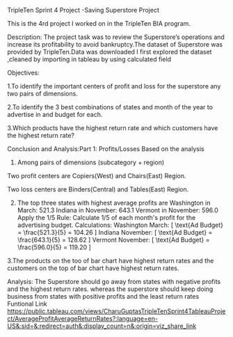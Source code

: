 TripleTen Sprint 4 Project -Saving Superstore  Project

This is the 4rd project I worked on in the TripleTen BIA program.

Description: The project task was to review the Superstore’s operations and increase its profitability to avoid bankruptcy.The dataset of Superstore was provided by TripleTen.Data was downloaded I first explored the dataset ,cleaned by importing in tableau by using calculated field 

Objectives:

1.To identify the important centers of profit and loss for the superstore any two pairs of dimensions.

2.To identify the 3 best combinations of states and month of the year to advertise in and budget for each.

3.Which products have the highest return rate and which customers have the highest return rate?

Conclusion and Analysis:Part 1:
 Profits/Losses
 Based on the analysis
 
1. Among pairs of dimensions (subcategory + region)

  Two profit centers are Copiers(West) and Chairs(East) Region.
 
  Two loss centers are Binders(Central) and Tables(East) Region.
 
2. The top three states with highest average profits are
 Washington in March: 521.3
 Indiana in November: 643.1
 Vermont in November: 596.0
 Apply the 1/5 Rule:
 Calculate 1/5 of each month's profit for the advertising budget.
 Calculations:
 Washington March: [ \text{Ad Budget} = \frac{521.3}{5} = 104.26 ]
 Indiana November: [ \text{Ad Budget} = \frac{643.1}{5} = 128.62 ]
 Vermont November: [ \text{Ad Budget} = \frac{596.0}{5} = 119.20 ]

 3.The products on the too of bar chart have highest return rates and the customers on the top of bar chart have highest return rates.
 
 
 Analysis:
 The Superstore should go away from states with negative profits and the highest return rates.
 whereas the superstore should keep doing business from states with positive profits and the
 least return rates
Funtional Link
https://public.tableau.com/views/CharuGuptasTripleTenSprint4TableauProject/AverageProfitAverageReturnRates?:language=en-US&:sid=&:redirect=auth&:display_count=n&:origin=viz_share_link




 
